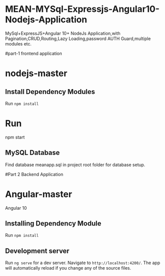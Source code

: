 # MEAN-MYSql-Expressjs-Angular10-Nodejs-Application
MySql+ExpressJS+Angular 10+ NodeJs Application,with Pagination,CRUD,Routing,Lazy Loading,password AUTH Guard,multiple modules etc. 

#part-1 frontend application
# nodejs-master

## Install Dependency Modules
Run `npm install`

# Run
npm start


## MySQL Database
Find database meanapp.sql in project root folder for database setup.


#Part 2 Backend Application
# Angular-master
 Angular 10

## Installing Dependency Module
Run `npm install`

## Development server

Run `ng serve` for a dev server. Navigate to `http://localhost:4200/`. 
The app will automatically reload if you change any of the source files.

